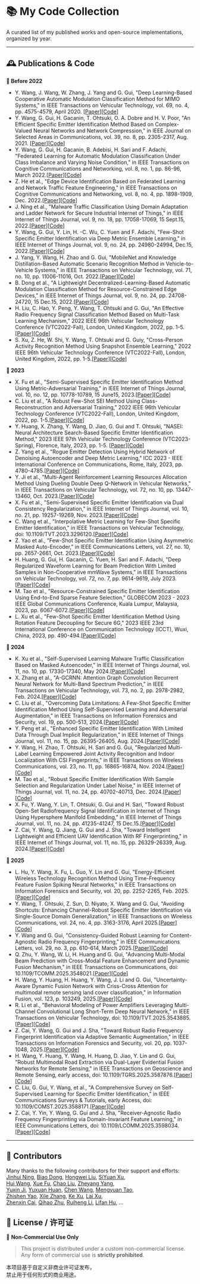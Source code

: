 # 📚 My Code Collection

A curated list of my published works and open-source implementations, organized by year.

---

## 🕰️ Publications & Code

<summary><strong>📅 Before 2022</strong></summary>

*  Y. Wang, J. Wang, W. Zhang, J. Yang and G. Gui, "Deep Learning-Based Cooperative Automatic Modulation Classification Method for MIMO Systems," in IEEE Transactions on Vehicular Technology, vol. 69, no. 4, pp. 4575-4579, April 2020. [[Paper](https://ieeexplore.ieee.org/abstract/document/9018261)][[Code](https://github.com/BeechburgPieStar/CoAMC/tree/main)]
*  Y. Wang, G. Gui, H. Gacanin, T. Ohtsuki, O. A. Dobre and H. V. Poor, "An Efficient Specific Emitter Identification Method Based on Complex-Valued Neural Networks and Network Compression," in IEEE Journal on Selected Areas in Communications, vol. 39, no. 8, pp. 2305-2317, Aug. 2021. [[Paper](https://ieeexplore.ieee.org/abstract/document/9448105)][[Code](https://github.com/BeechburgPieStar/SlimSEI)]
*  Y. Wang, G. Gui, H. Gacanin, B. Adebisi, H. Sari and F. Adachi, "Federated Learning for Automatic Modulation Classification Under Class Imbalance and Varying Noise Condition," in IEEE Transactions on Cognitive Communications and Networking, vol. 8, no. 1, pp. 86-96, March 2022.[[Paper](https://ieeexplore.ieee.org/abstract/document/9456904/)][[Code](https://github.com/BeechburgPieStar/FLAMC)]
*  Z. He et al., "Edge Device Identification Based on Federated Learning and Network Traffic Feature Engineering," in IEEE Transactions on Cognitive Communications and Networking, vol. 8, no. 4, pp. 1898-1909, Dec. 2022.[[Paper](https://ieeexplore.ieee.org/abstract/document/9502154)][[Code](https://github.com/BeechburgPieStar/FocalDTI)]
*  J. Ning et al., "Malware Traffic Classification Using Domain Adaptation and Ladder Network for Secure Industrial Internet of Things," in IEEE Internet of Things Journal, vol. 9, no. 18, pp. 17058-17069, 15 Sept.15, 2022.[[Paper](https://ieeexplore.ieee.org/abstract/document/9632825/)][[Code](https://github.com/yzjh/Keras-MTC-DA-Ladder)]
*  Y. Wang, G. Gui, Y. Lin, H. -C. Wu, C. Yuen and F. Adachi, "Few-Shot Specific Emitter Identification via Deep Metric Ensemble Learning," in IEEE Internet of Things Journal, vol. 9, no. 24, pp. 24980-24994, Dec.15, 2022.[[Paper](https://ieeexplore.ieee.org/abstract/document/9846906)][[Code](https://github.com/BeechburgPieStar/FS-SEI)]
*  J. Yang, Y. Wang, H. Zhao and G. Gui, "MobileNet and Knowledge Distillation-Based Automatic Scenario Recognition Method in Vehicle-to-Vehicle Systems," in IEEE Transactions on Vehicular Technology, vol. 71, no. 10, pp. 11006-11016, Oct. 2022.[[Paper](https://ieeexplore.ieee.org/abstract/document/9802718)][[Code](https://github.com/BeechburgPieStar/V2V-Dataset-for-Scenario-Identification)]
*  B. Dong et al., "A Lightweight Decentralized-Learning-Based Automatic Modulation Classification Method for Resource-Constrained Edge Devices," in IEEE Internet of Things Journal, vol. 9, no. 24, pp. 24708-24720, 15 Dec.15, 2022.[[Paper](https://ieeexplore.ieee.org/document/9844135/)][[Code](https://github.com/dongbiao321/MCMBNN-for-CentAMC-and-DecentAMC)]
*  H. Liu, C. Hao, Y. Peng, Y. Wang, T. Ohtsuki and G. Gui, "An Effective Radio Frequency Signal Classification Method Based on Multi-Task Learning Mechanism," 2022 IEEE 96th Vehicular Technology Conference (VTC2022-Fall), London, United Kingdom, 2022, pp. 1-5.[[Paper](https://ieeexplore.ieee.org/abstract/document/10012794)][[Code](https://github.com/LiuK1288/lhw-000)]
*  S. Xu, Z. He, W. Shi, Y. Wang, T. Ohtsuki and G. Guiy, "Cross-Person Activity Recognition Method Using Snapshot Ensemble Learning," 2022 IEEE 96th Vehicular Technology Conference (VTC2022-Fall), London, United Kingdom, 2022, pp. 1-5.[[Paper](https://ieeexplore.ieee.org/abstract/document/10013044)][[Code](https://github.com/NJUPT-Sivan/Cross-person-HAR)]


<summary><strong>📅 2023</strong></summary>

*  X. Fu et al., "Semi-Supervised Specific Emitter Identification Method Using Metric-Adversarial Training," in IEEE Internet of Things Journal, vol. 10, no. 12, pp. 10778-10789, 15 June15, 2023.[[Paper](https://ieeexplore.ieee.org/document/10026879)][[Code](https://github.com/lovelymimola/MAT-based-SS-SEI)]
*  C. Liu et al., "A Robust Few-Shot SEI Method Using Class-Reconstruction and Adversarial Training," 2022 IEEE 96th Vehicular Technology Conference (VTC2022-Fall), London, United Kingdom, 2022, pp. 1-5.[[Paper](https://ieeexplore.ieee.org/document/10012716)][[Code](https://github.com/LIUC-000/CRCN-AT)]
*  Y. Huang, X. Zhang, Y. Wang, D. Jiao, G. Gui and T. Ohtsuki, "NASEI: Neural Architecture Search-Based Specific Emitter Identification Method," 2023 IEEE 97th Vehicular Technology Conference (VTC2023-Spring), Florence, Italy, 2023, pp. 1-5. [[Paper](https://ieeexplore.ieee.org/abstract/document/10199409)][[Code](https://github.com/huangyuxuan11/NASEI)]
*  Z. Yang et al., "Rogue Emitter Detection Using Hybrid Network of Denoising Autoencoder and Deep Metric Learning," ICC 2023 - IEEE International Conference on Communications, Rome, Italy, 2023, pp. 4780-4785.[[Paper](https://arxiv.org/abs/2212.00242)][[Code](https://github.com/yzybeibei/DMNet)]
*  Y. Ji et al., "Multi-Agent Reinforcement Learning Resources Allocation Method Using Dueling Double Deep Q-Network in Vehicular Networks," in IEEE Transactions on Vehicular Technology, vol. 72, no. 10, pp. 13447-13460, Oct. 2023.[[Paper](https://ieeexplore.ieee.org/abstract/document/10123947)][[Code](https://github.com/Ljyx1/paper-codes/tree/master)]
*  X. Fu et al., "Semi-Supervised Specific Emitter Identification via Dual Consistency Regularization," in IEEE Internet of Things Journal, vol. 10, no. 21, pp. 19257-19269, Nov. 2023.[[Paper](https://ieeexplore.ieee.org/abstract/document/10139822)][[Code](https://github.com/lovelymimola/DCR-Based-SemiSEI)]
*  C. Wang et al., "Interpolative Metric Learning for Few-Shot Specific Emitter Identification," in IEEE Transactions on Vehicular Technology, doi: 10.1109/TVT.2023.3296120.[[Paper](https://ieeexplore.ieee.org/abstract/document/10190130)][[Code](https://github.com/chengJoin/InterML-for-FS-SEI)]
*  Z. Yao et al., "Few-Shot Specific Emitter Identification Using Asymmetric Masked Auto-Encoder," in IEEE Communications Letters, vol. 27, no. 10, pp. 2657-2661, Oct. 2023.[[Paper](https://ieeexplore.ieee.org/abstract/document/10243409)][[Code](https://github.com/YZS666/A-Method-for-Solving-the-FS-SEI-Problem)]
*  H. Huang, G. Gui, H. Gacanin, C. Yuen, H. Sari and F. Adachi, "Deep Regularized Waveform Learning for Beam Prediction With Limited Samples in Non-Cooperative mmWave Systems," in IEEE Transactions on Vehicular Technology, vol. 72, no. 7, pp. 9614-9619, July 2023.[[Paper](https://ieeexplore.ieee.org/abstract/document/10050781)][[Code](https://github.com/BeechburgPieStar/Beam-Prediction)]
*  M. Tao et al., "Resource-Constrained Specific Emitter Identification Using End-to-End Sparse Feature Selection," GLOBECOM 2023 - 2023 IEEE Global Communications Conference, Kuala Lumpur, Malaysia, 2023, pp. 6067-6072.[[Paper](https://ieeexplore.ieee.org/abstract/document/10436740)][[Code](https://github.com/sleepeach/SFS-SEI)]
*  L. Xu et al., "Few-Shot Specific Emitter Identification Method Using Rotation Feature Decoupling for Secure 6G," 2023 IEEE 23rd International Conference on Communication Technology (ICCT), Wuxi, China, 2023, pp. 490-494.[[Paper](https://ieeexplore.ieee.org/document/10419686)][[Code](https://github.com/IcedWatermelonJuice/FS-SEI?tab=readme-ov-file)]



<summary><strong>📅 2024</strong></summary>

*   K. Xu et al., "Self-Supervised Learning Malware Traffic Classification Based on Masked Autoencoder," in IEEE Internet of Things Journal, vol. 11, no. 10, pp. 17330-17340, May 2024.[[Paper](https://ieeexplore.ieee.org/abstract/document/10411960)][[Code](https://github.com/TsuiHark/Self-supervised_MTC)]
*   X. Zhang et al., "A-GCRNN: Attention Graph Convolution Recurrent Neural Network for Multi-Band Spectrum Prediction," in IEEE Transactions on Vehicular Technology, vol. 73, no. 2, pp. 2978-2982, Feb. 2024.[[Paper](https://ieeexplore.ieee.org/abstract/document/10251662/)][[Code](https://github.com/TLTLHILL/A-GCRNN-for-spectrum-prediction)]
*  C. Liu et al., "Overcoming Data Limitations: A Few-Shot Specific Emitter Identification Method Using Self-Supervised Learning and Adversarial Augmentation," in IEEE Transactions on Information Forensics and Security, vol. 19, pp. 500-513, 2024.[[Paper](https://ieeexplore.ieee.org/abstract/document/10285131/)][[Code](https://github.com/LIUC-000/SA2SEI)]
*  Y. Peng et al., "Enhanced Specific Emitter Identification With Limited Data Through Dual Implicit Regularization," in IEEE Internet of Things Journal, vol. 11, no. 15, pp. 26395-26405, Aug. 2024.[[Paper](https://ieeexplore.ieee.org/abstract/document/10511278)][[Code](https://github.com/BeechburgPieStar/DIR-SEI)]
*  Y. Wang, H. Zhao, T. Ohtsuki, H. Sari and G. Gui, "Regularized Multi-Label Learning Empowered Joint Activity Recognition and Indoor Localization With CSI Fingerprints," in IEEE Transactions on Wireless Communications, vol. 23, no. 11, pp. 16865-16874, Nov. 2024.[[Paper](https://ieeexplore.ieee.org/abstract/document/10659363)][[Code](https://github.com/BeechburgPieStar/JARIL)]
* M. Tao et al., "Robust Specific Emitter Identification With Sample Selection and Regularization Under Label Noise," in IEEE Internet of Things Journal, vol. 11, no. 24, pp. 40702-40713, Dec. 2024.[[Paper](https://ieeexplore.ieee.org/document/10663350)][[Code](https://github.com/sleepeach/SSR-SEI)]
*  X. Fu, Y. Wang, Y. Lin, T. Ohtsuki, G. Gui and H. Sari, "Toward Robust Open-Set Radiofrequency Signal Identification in Internet of Things Using Hypersphere Manifold Embedding," in IEEE Internet of Things Journal, vol. 11, no. 24, pp. 41235-41247, 15 Dec.15.[[Paper](https://ieeexplore.ieee.org/abstract/document/10677423)][[Code](https://github.com/lovelymimola/Hypersphere-based-Open-set-RFF)]
*  Z. Cai, Y. Wang, Q. Jiang, G. Gui and J. Sha, "Toward Intelligent Lightweight and Efficient UAV Identification With RF Fingerprinting," in IEEE Internet of Things Journal, vol. 11, no. 15, pp. 26329-26339, Aug. 2024.[[Paper](https://ieeexplore.ieee.org/abstract/document/10816100)][[Code](https://github.com/Edith-xx/Papercode_IOTJ)]


<summary><strong>📅 2025</strong></summary>
  
*  L. Hu, Y. Wang, X. Fu, L. Guo, Y. Lin and G. Gui, "Energy-Efficient Wireless Technology Recognition Method Using Time-Frequency Feature Fusion Spiking Neural Networks," in IEEE Transactions on Information Forensics and Security, vol. 20, pp. 2252-2265, Feb. 2025.[[Paper](https://ieeexplore.ieee.org/abstract/document/10876404)][[Code](https://github.com/fan-bread/TFSNN-WTR)]
*  Y. Wang, T. Ohtsuki, Z. Sun, D. Niyato, X. Wang and G. Gui, "Avoiding Shortcuts: Enhancing Channel-Robust Specific Emitter Identification via Single-Source Domain Generalization," in IEEE Transactions on Wireless Communications, vol. 24, no. 4, pp. 3163-3176, April 2025.[[Paper](https://ieeexplore.ieee.org/document/10847785)][[Code](https://github.com/BeechburgPieStar/SDG-for-Channel-Robust-SEI)]
*  Y. Wang and G. Gui, "Consistency-Guided Robust Learning for Content-Agnostic Radio Frequency Fingerprinting," in IEEE Communications Letters, vol. 29, no. 3, pp. 610-614, March 2025.[[Paper](https://ieeexplore.ieee.org/abstract/document/10857308)][[Code](https://github.com/BeechburgPieStar/CGRL-for-Content-Agnostic-RFF)]
*  Q. Zhu, Y. Wang, W. Li, H. Huang and G. Gui, "Advancing Multi-Modal Beam Prediction with Cross-Modal Feature Enhancement and Dynamic Fusion Mechanism," in IEEE Transactions on Communications, doi: 10.1109/TCOMM.2025.3548021.[[Paper](https://ieeexplore.ieee.org/abstract/document/10912462)][[Code](https://github.com/zqh112/CMDF)]
*  H. Wang, Y. Huang, H. Huang, Y. Wang, J. Li and G. Gui, "Uncertainty-Aware Dynamic Fusion Network with Criss-Cross Attention for multimodal remote sensing land cover classification," in Information Fusion, vol. 123, p. 103249, 2025.[[Paper](https://www.sciencedirect.com/science/article/abs/pii/S1566253525003227?via%3Dihub)][[Code](https://github.com/BeechburgPieStar/UDFNet)]
*  R. Li et al., "Behavioral Modeling of Power Amplifiers Leveraging Multi-Channel Convolutional Long Short-Term Deep Neural Network," in IEEE Transactions on Vehicular Technology, doi: 10.1109/TVT.2025.3543885.[[Paper](https://ieeexplore.ieee.org/abstract/document/10896855)][[Code](https://github.com/Pt2Mu/Behavioral-Modeling-of-Power-Amplifiers-Leveraging-MCLDNN)]
*  Z. Cai, Y. Wang, G. Gui and J. Sha, "Toward Robust Radio Frequency Fingerprint Identification via Adaptive Semantic Augmentation," in IEEE Transactions on Information Forensics and Security, vol. 20, pp. 1037-1048, 2025.[[Paper](https://ieeexplore.ieee.org/abstract/document/10816100)][[Code](https://github.com/Edith-xx/Cross-Domain-RFFI)]
*  H. Wang, Y. Huang, Y. Wang, H. Huang, D. Jiao, Y. Lin and G. Gui, "Robust Multimodal Road Extraction via Dual-Layer Evidential Fusion Networks for Remote Sensing," in IEEE Transactions on Geoscience and Remote Sensing, early access, doi: 10.1109/TGRS.2025.3587876.[[Paper](https://ieeexplore.ieee.org/document/11077420)][[Code](https://github.com/BeechburgPieStar/DEFNet)]
*  C. Liu, G. Gui, Y. Wang, et al., "A Comprehensive Survey on Self-Supervised Learning for Specific Emitter Identification," in IEEE Communications Surveys & Tutorials, early Access, doi: 10.1109/COMST.2025.3588171.[[Paper](https://ieeexplore.ieee.org/document/11078425)][[Code](https://github.com/LIUC-000/SSL-SEI_Survey)]
*  Z. Cai, Y. Yin, Y. Wang, G. Gui and J. Sha, "Receiver-Agnostic Radio Frequency Fingerprinting via Domain-Invariant Feature Learning," in IEEE Communications Letters, doi: 10.1109/LCOMM.2025.3598034.[[Paper](https://ieeexplore.ieee.org/abstract/document/11123467)][[Code](https://github.com/Edith-xx/Receiver-agnostic-RFFI-CL-)]

---

## 👥 Contributors
 
Many thanks to the following contributors for their support and efforts:  
[Jinhui Ning](https://github.com/yzjh),  [Biao Dong](https://github.com/dongbiao321),  [Hongwei Liu](https://github.com/LiuK1288),  [SiYuan Xu](https://github.com/NJUPT-Sivan),  
[Hui Wang](),  [Xue Fu](https://github.com/lovelymimola),  [Chao Liu](https://github.com/LIUC-000),  [Zheyang Yang](https://github.com/yzybeibei),  
[Yuxin Ji](https://github.com/Ljyx1),  [Yuxuan Huan](https://github.com/huangyuxuan11),  [Chen Wang](https://github.com/chengJoin),  [Mengyuan Tao](https://github.com/sleepeach),  
[Zhishen Yao](https://github.com/YZS666),  [Xile Zhang](https://github.com/TLTLHILL),  [Ke Xu](https://github.com/TsuiHark),  [Lai Xu](https://github.com/IcedWatermelonJuice),  
[Zhenxin Cai](https://github.com/Edith-xx),  [Qihao Zhu](https://github.com/zqh112), [Ruiheng Li](https://github.com/Pt2Mu),  [Lifan Hu](https://github.com/fan-bread), ...


## 📄 License / 许可证

🚫 **Non-Commercial Use Only**

> This project is distributed under a custom non-commercial license.  
> Any form of commercial use is **strictly prohibited**.

本项目基于自定义非商业许可证发布，  
禁止用于任何形式的商业用途。
